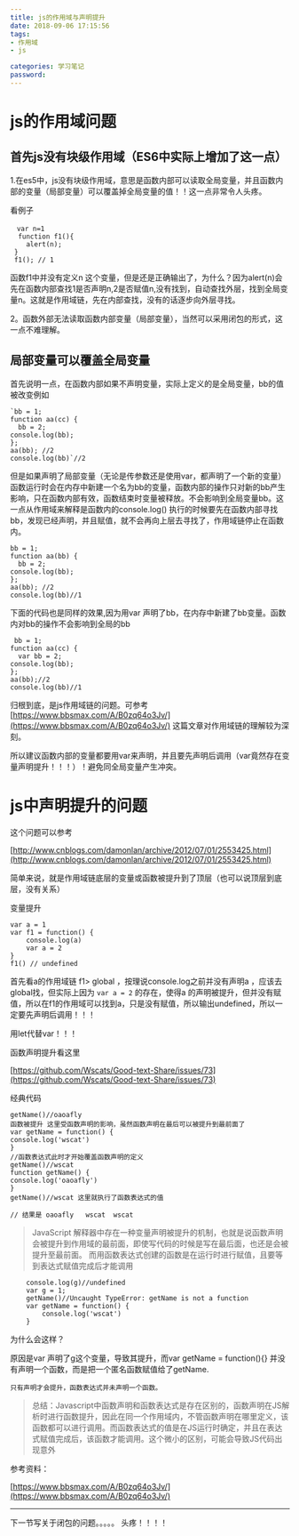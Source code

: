 ```yaml
---
title: js的作用域与声明提升
date: 2018-09-06 17:15:56
tags:
- 作用域
- js

categories: 学习笔记
password:
---
```

# js的作用域问题 #

## 首先js没有块级作用域（ES6中实际上增加了这一点） ##

<!-- more -->

1.在es5中，js没有块级作用域，意思是函数内部可以读取全局变量，并且函数内部的变量（局部变量）可以覆盖掉全局变量的值！！这一点非常令人头疼。

看例子 

    　var n=1
	  function f1(){
		alert(n);
     }
	 f1(); // 1

函数f1中并没有定义n 这个变量，但是还是正确输出了，为什么？因为alert(n)会先在函数内部查找1是否声明n,2是否赋值n,没有找到，自动查找外层，找到全局变量n。这就是作用域链，先在内部查找，没有的话逐步向外层寻找。

2。函数外部无法读取函数内部变量（局部变量），当然可以采用闭包的形式，这一点不难理解。

## 局部变量可以覆盖全局变量 ##
    
首先说明一点，在函数内部如果不声明变量，实际上定义的是全局变量，bb的值被改变例如  

	`bb = 1;
	function aa(cc) {
      bb = 2;
    console.log(bb);
	};
	aa(bb); //2
	console.log(bb)`//2
但是如果声明了局部变量（无论是传参数还是使用var，都声明了一个新的变量）函数运行时会在内存中新建一个名为bb的变量，函数内部的操作只对新的bb产生影响，只在函数内部有效，函数结束时变量被释放。不会影响到全局变量bb。这一点从作用域来解释是函数内的console.log() 执行的时候要先在函数内部寻找bb，发现已经声明，并且赋值，就不会再向上层去寻找了，作用域链停止在函数内。

    bb = 1;
	function aa(bb) {     
      bb = 2;
    console.log(bb);
	};
	aa(bb); //2
	console.log(bb)//1


下面的代码也是同样的效果,因为用var 声明了bb，在内存中新建了bb变量。函数内对bb的操作不会影响到全局的bb

	 bb = 1;
	function aa(cc) {
      var bb = 2;
    console.log(bb);
	};
	aa(bb);//2
	console.log(bb)//1

归根到底，是js作用域链的问题。可参考
[https://www.bbsmax.com/A/B0zq64o3Jv/](https://www.bbsmax.com/A/B0zq64o3Jv/)
这篇文章对作用域链的理解较为深刻。

所以建议函数内部的变量都要用var来声明，并且要先声明后调用（var竟然存在变量声明提升！！！）！避免同全局变量产生冲突。

# js中声明提升的问题 #

这个问题可以参考

[http://www.cnblogs.com/damonlan/archive/2012/07/01/2553425.html](http://www.cnblogs.com/damonlan/archive/2012/07/01/2553425.html)



简单来说，就是作用域链底层的变量或函数被提升到了顶层（也可以说顶层到底层，没有关系）

变量提升

    var a = 1
	var f1 = function() {
		console.log(a)
		var a = 2
	}
	f1() // undefined

首先看a的作用域链  f1> global ，按理说console.log之前并没有声明a ，应该去global找，但实际上因为 `var a = 2` 的存在，使得a 的声明被提升，但并没有赋值，所以在f1的作用域可以找到a，只是没有赋值，所以输出undefined，所以一定要先声明后调用！！！

用let代替var！！！


函数声明提升看这里

[https://github.com/Wscats/Good-text-Share/issues/73](https://github.com/Wscats/Good-text-Share/issues/73)

经典代码

    getName()//oaoafly 
	函数被提升 这里受函数声明的影响，虽然函数声明在最后可以被提升到最前面了
	var getName = function() {
	console.log('wscat')
	}
	//函数表达式此时才开始覆盖函数声明的定义
	getName()//wscat
	function getName() {
	console.log('oaoafly')
	}
	getName()//wscat 这里就执行了函数表达式的值
	
	// 结果是 oaoafly   wscat  wscat

> JavaScript 解释器中存在一种变量声明被提升的机制，也就是说函数声明会被提升到作用域的最前面，即使写代码的时候是写在最后面，也还是会被提升至最前面。
而用函数表达式创建的函数是在运行时进行赋值，且要等到表达式赋值完成后才能调用


		console.log(g)//undefined
        var g = 1;
		getName()//Uncaught TypeError: getName is not a function
		var getName = function() {
			console.log('wscat')
		}

为什么会这样？   

原因是var 声明了g这个变量，导致其提升，而var getName = function(){} 
并没有声明一个函数，而是把一个匿名函数赋值给了getName.

	只有声明才会提升，函数表达式并未声明一个函数。


> 总结：Javascript中函数声明和函数表达式是存在区别的，函数声明在JS解析时进行函数提升，因此在同一个作用域内，不管函数声明在哪里定义，该函数都可以进行调用。而函数表达式的值是在JS运行时确定，并且在表达式赋值完成后，该函数才能调用。这个微小的区别，可能会导致JS代码出现意外

参考资料：

 [https://www.bbsmax.com/A/B0zq64o3Jv/](https://www.bbsmax.com/A/B0zq64o3Jv/)

----------
下一节写关于闭包的问题。。。。。
头疼！！！！